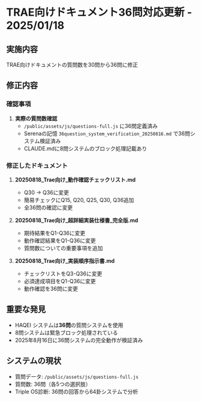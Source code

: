 # TRAE向けドキュメント36問対応更新 - 2025/01/18

## 実施内容
TRAE向けドキュメントの質問数を30問から36問に修正

## 修正内容

### 確認事項
1. **実際の質問数確認**
   - `/public/assets/js/questions-full.js` に36問定義済み
   - Serenaの記憶 `36question_system_verification_20250816.md` で36問システム検証済み
   - CLAUDE.mdに8問システムのブロック処理記載あり

### 修正したドキュメント
1. **20250818_Trae向け_動作確認チェックリスト.md**
   - Q30 → Q36に変更
   - 簡易チェックにQ15, Q20, Q25, Q30, Q36追加
   - 全36問の確認に変更

2. **20250818_Trae向け_超詳細実装仕様書_完全版.md**
   - 期待結果をQ1-Q36に変更
   - 動作確認結果をQ1-Q36に変更
   - 質問数についての重要事項を追加

3. **20250818_Trae向け_実装順序指示書.md**
   - チェックリストをQ3-Q36に変更
   - 必須達成項目をQ1-Q36に変更
   - 動作確認を36問に変更

## 重要な発見
- HAQEI システムは**36問**の質問システムを使用
- 8問システムは緊急ブロック処理されている
- 2025年8月16日に36問システムの完全動作が検証済み

## システムの現状
- 質問データ: `/public/assets/js/questions-full.js`
- 質問数: 36問（各5つの選択肢）
- Triple OS診断: 36問の回答から64卦システムで分析